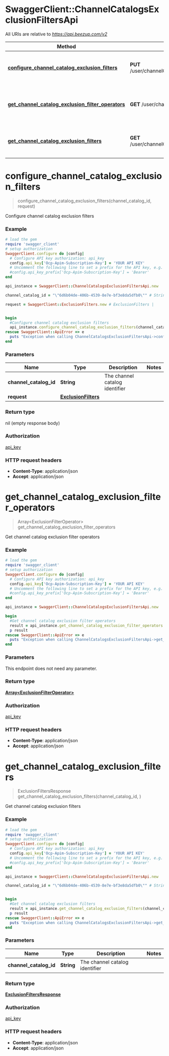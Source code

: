 # SwaggerClient::ChannelCatalogsExclusionFiltersApi

All URIs are relative to *https://api.beezup.com/v2*

Method | HTTP request | Description
------------- | ------------- | -------------
[**configure_channel_catalog_exclusion_filters**](ChannelCatalogsExclusionFiltersApi.md#configure_channel_catalog_exclusion_filters) | **PUT** /user/channelCatalogs/{channelCatalogId}/exclusionFilters | Configure channel catalog exclusion filters
[**get_channel_catalog_exclusion_filter_operators**](ChannelCatalogsExclusionFiltersApi.md#get_channel_catalog_exclusion_filter_operators) | **GET** /user/channelCatalogs/exclusionFilterOperators | Get channel catalog exclusion filter operators
[**get_channel_catalog_exclusion_filters**](ChannelCatalogsExclusionFiltersApi.md#get_channel_catalog_exclusion_filters) | **GET** /user/channelCatalogs/{channelCatalogId}/exclusionFilters | Get channel catalog exclusion filters


# **configure_channel_catalog_exclusion_filters**
> configure_channel_catalog_exclusion_filters(channel_catalog_id, request)

Configure channel catalog exclusion filters

### Example
```ruby
# load the gem
require 'swagger_client'
# setup authorization
SwaggerClient.configure do |config|
  # Configure API key authorization: api_key
  config.api_key['Ocp-Apim-Subscription-Key'] = 'YOUR API KEY'
  # Uncomment the following line to set a prefix for the API key, e.g. 'Bearer' (defaults to nil)
  #config.api_key_prefix['Ocp-Apim-Subscription-Key'] = 'Bearer'
end

api_instance = SwaggerClient::ChannelCatalogsExclusionFiltersApi.new

channel_catalog_id = "\"6d6b04de-406b-4539-8e7e-bf3e8da5dfb0\"" # String | The channel catalog identifier

request = SwaggerClient::ExclusionFilters.new # ExclusionFilters | 


begin
  #Configure channel catalog exclusion filters
  api_instance.configure_channel_catalog_exclusion_filters(channel_catalog_id, request)
rescue SwaggerClient::ApiError => e
  puts "Exception when calling ChannelCatalogsExclusionFiltersApi->configure_channel_catalog_exclusion_filters: #{e}"
end
```

### Parameters

Name | Type | Description  | Notes
------------- | ------------- | ------------- | -------------
 **channel_catalog_id** | **String**| The channel catalog identifier | 
 **request** | [**ExclusionFilters**](ExclusionFilters.md)|  | 

### Return type

nil (empty response body)

### Authorization

[api_key](../README.md#api_key)

### HTTP request headers

 - **Content-Type**: application/json
 - **Accept**: application/json



# **get_channel_catalog_exclusion_filter_operators**
> Array&lt;ExclusionFilterOperator&gt; get_channel_catalog_exclusion_filter_operators

Get channel catalog exclusion filter operators

### Example
```ruby
# load the gem
require 'swagger_client'
# setup authorization
SwaggerClient.configure do |config|
  # Configure API key authorization: api_key
  config.api_key['Ocp-Apim-Subscription-Key'] = 'YOUR API KEY'
  # Uncomment the following line to set a prefix for the API key, e.g. 'Bearer' (defaults to nil)
  #config.api_key_prefix['Ocp-Apim-Subscription-Key'] = 'Bearer'
end

api_instance = SwaggerClient::ChannelCatalogsExclusionFiltersApi.new

begin
  #Get channel catalog exclusion filter operators
  result = api_instance.get_channel_catalog_exclusion_filter_operators
  p result
rescue SwaggerClient::ApiError => e
  puts "Exception when calling ChannelCatalogsExclusionFiltersApi->get_channel_catalog_exclusion_filter_operators: #{e}"
end
```

### Parameters
This endpoint does not need any parameter.

### Return type

[**Array&lt;ExclusionFilterOperator&gt;**](ExclusionFilterOperator.md)

### Authorization

[api_key](../README.md#api_key)

### HTTP request headers

 - **Content-Type**: application/json
 - **Accept**: application/json



# **get_channel_catalog_exclusion_filters**
> ExclusionFiltersResponse get_channel_catalog_exclusion_filters(channel_catalog_id, )

Get channel catalog exclusion filters

### Example
```ruby
# load the gem
require 'swagger_client'
# setup authorization
SwaggerClient.configure do |config|
  # Configure API key authorization: api_key
  config.api_key['Ocp-Apim-Subscription-Key'] = 'YOUR API KEY'
  # Uncomment the following line to set a prefix for the API key, e.g. 'Bearer' (defaults to nil)
  #config.api_key_prefix['Ocp-Apim-Subscription-Key'] = 'Bearer'
end

api_instance = SwaggerClient::ChannelCatalogsExclusionFiltersApi.new

channel_catalog_id = "\"6d6b04de-406b-4539-8e7e-bf3e8da5dfb0\"" # String | The channel catalog identifier


begin
  #Get channel catalog exclusion filters
  result = api_instance.get_channel_catalog_exclusion_filters(channel_catalog_id, )
  p result
rescue SwaggerClient::ApiError => e
  puts "Exception when calling ChannelCatalogsExclusionFiltersApi->get_channel_catalog_exclusion_filters: #{e}"
end
```

### Parameters

Name | Type | Description  | Notes
------------- | ------------- | ------------- | -------------
 **channel_catalog_id** | **String**| The channel catalog identifier | 

### Return type

[**ExclusionFiltersResponse**](ExclusionFiltersResponse.md)

### Authorization

[api_key](../README.md#api_key)

### HTTP request headers

 - **Content-Type**: application/json
 - **Accept**: application/json



